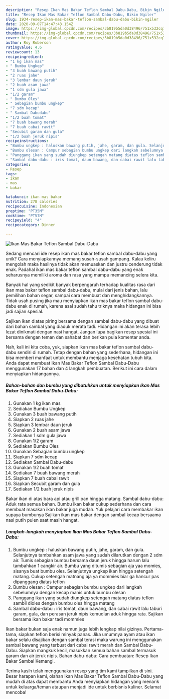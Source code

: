 ```yaml
---
description: "Resep Ikan Mas Bakar Teflon Sambal Dabu-Dabu, Bikin Ngiler"
title: "Resep Ikan Mas Bakar Teflon Sambal Dabu-Dabu, Bikin Ngiler"
slug: 1934-resep-ikan-mas-bakar-teflon-sambal-dabu-dabu-bikin-ngiler
date: 2020-09-07T14:47:43.154Z
image: https://img-global.cpcdn.com/recipes/3b819b5da0d38496/751x532cq70/ikan-mas-bakar-teflon-sambal-dabu-dabu-foto-resep-utama.jpg
thumbnail: https://img-global.cpcdn.com/recipes/3b819b5da0d38496/751x532cq70/ikan-mas-bakar-teflon-sambal-dabu-dabu-foto-resep-utama.jpg
cover: https://img-global.cpcdn.com/recipes/3b819b5da0d38496/751x532cq70/ikan-mas-bakar-teflon-sambal-dabu-dabu-foto-resep-utama.jpg
author: Roy Roberson
ratingvalue: 4.6
reviewcount: 13
recipeingredient:
- "1 kg ikan mas"
- " Bumbu Ungkep"
- "3 buah bawang putih"
- "2 ruas jahe"
- "3 lembar daun jeruk"
- "2 buah asam jawa"
- "1 sdm gula jawa"
- "1/2 garam"
- " Bumbu Oles"
- " Sebagian bumbu ungkep"
- "7 sdm kecap"
- " Sambal Dabudabu"
- "1/2 buah tomat"
- "7 buah bawang merah"
- "7 buah cabai rawit"
- "Secubit garam dan gula"
- "1/2 buah jeruk nipis"
recipeinstructions:
- "Bumbu ungkep : haluskan bawang putih, jahe, garam, dan gula. Selanjutnya tambahkan asam jawa yang sudah dilarutkan dengan 2 sdm air. Tumis sebagian bumbu bersama daun jeruk hingga harum lalu tambahkan 1 cangkir air. Bumbu yang ditumis sebagian aja yaa momies, sisanya buat bumbu oles. Selanjutnya ungkep ikan hingga setengah matang. Cukup setengah matnang aja ya mommies biar ga hancur pas dipanggang diatas teflon"
- "Bumbu olesan : Campur sebagian bumbu ungkep dari langkah sebelumnya dengan kecap manis untuk bumbu olesan"
- "Panggang ikan yang sudah diungkep setengah matang diatas teflon sambil dioles dengan bumbu oles hingga matang"
- "Sambal dabu-dabu : iris tomat, daun bawang, dan cabai rawit lalu taburi garam, gula, dan perasan jeruk nipis kemudian aduk hingga rata. Sajikan bersama ikan bakar tadi mommies"
categories:
- Resep
tags:
- ikan
- mas
- bakar

katakunci: ikan mas bakar 
nutrition: 278 calories
recipecuisine: Indonesian
preptime: "PT35M"
cooktime: "PT57M"
recipeyield: "4"
recipecategory: Dinner

---
```



![Ikan Mas Bakar Teflon Sambal Dabu-Dabu](https://img-global.cpcdn.com/recipes/3b819b5da0d38496/751x532cq70/ikan-mas-bakar-teflon-sambal-dabu-dabu-foto-resep-utama.jpg)

Sedang mencari ide resep ikan mas bakar teflon sambal dabu-dabu yang unik? Cara menyiapkannya memang susah-susah gampang. Kalau keliru mengolah maka hasilnya tidak akan memuaskan dan justru cenderung tidak enak. Padahal ikan mas bakar teflon sambal dabu-dabu yang enak seharusnya memiliki aroma dan rasa yang mampu memancing selera kita.

Banyak hal yang sedikit banyak berpengaruh terhadap kualitas rasa dari ikan mas bakar teflon sambal dabu-dabu, mulai dari jenis bahan, lalu pemilihan bahan segar, sampai cara membuat dan menghidangkannya. Tidak usah pusing jika mau menyiapkan ikan mas bakar teflon sambal dabu-dabu enak di rumah, karena asal sudah tahu triknya maka hidangan ini bisa jadi sajian spesial.

Sajikan ikan diatas piring bersama dengan sambal dabu-dabu yang dibuat dari bahan sambal yang diaduk merata tadi. Hidangan ini akan terasa lebih lezat dinikmati dengan nasi hangat. Jangan lupa bagikan resep spesial ini bersama dengan teman dan sahabat dan berikan pula komentar anda.


Nah, kali ini kita coba, yuk, siapkan ikan mas bakar teflon sambal dabu-dabu sendiri di rumah. Tetap dengan bahan yang sederhana, hidangan ini bisa memberi manfaat untuk membantu menjaga kesehatan tubuh kita. Anda dapat membuat Ikan Mas Bakar Teflon Sambal Dabu-Dabu menggunakan 17 bahan dan 4 langkah pembuatan. Berikut ini cara dalam menyiapkan hidangannya.

<!--inarticleads1-->

##### Bahan-bahan dan bumbu yang dibutuhkan untuk menyiapkan Ikan Mas Bakar Teflon Sambal Dabu-Dabu:

1. Gunakan 1 kg ikan mas
1. Sediakan  Bumbu Ungkep
1. Gunakan 3 buah bawang putih
1. Siapkan 2 ruas jahe
1. Siapkan 3 lembar daun jeruk
1. Gunakan 2 buah asam jawa
1. Sediakan 1 sdm gula jawa
1. Gunakan 1/2 garam
1. Sediakan  Bumbu Oles
1. Gunakan  Sebagian bumbu ungkep
1. Siapkan 7 sdm kecap
1. Sediakan  Sambal Dabu-dabu
1. Gunakan 1/2 buah tomat
1. Sediakan 7 buah bawang merah
1. Siapkan 7 buah cabai rawit
1. Siapkan Secubit garam dan gula
1. Sediakan 1/2 buah jeruk nipis


Bakar ikan di atas bara api atau grill pan hingga matang. Sambal dabu-dabu: Aduk rata semua bahan. Bumbu ikan bakar cukup sederhana dan cara membuat masakan ikan bakar juga mudah. Yuk pelajari cara membakar ikan supaya bumbunya Sajikan ikan mas bakar dengan sambal kecap bersaama nasi putih pulen saat masih hangat. 

<!--inarticleads2-->

##### Langkah-langkah menyiapkan Ikan Mas Bakar Teflon Sambal Dabu-Dabu:

1. Bumbu ungkep : haluskan bawang putih, jahe, garam, dan gula. Selanjutnya tambahkan asam jawa yang sudah dilarutkan dengan 2 sdm air. Tumis sebagian bumbu bersama daun jeruk hingga harum lalu tambahkan 1 cangkir air. Bumbu yang ditumis sebagian aja yaa momies, sisanya buat bumbu oles. Selanjutnya ungkep ikan hingga setengah matang. Cukup setengah matnang aja ya mommies biar ga hancur pas dipanggang diatas teflon
1. Bumbu olesan : Campur sebagian bumbu ungkep dari langkah sebelumnya dengan kecap manis untuk bumbu olesan
1. Panggang ikan yang sudah diungkep setengah matang diatas teflon sambil dioles dengan bumbu oles hingga matang
1. Sambal dabu-dabu : iris tomat, daun bawang, dan cabai rawit lalu taburi garam, gula, dan perasan jeruk nipis kemudian aduk hingga rata. Sajikan bersama ikan bakar tadi mommies


Ikan bakar bukan saja enak namun juga lebih lengkap nilai gizinya. Pertama-tama, siapkan teflon berisi minyak panas. Jika umumnya ayam atau ikan bakar selalu disajikan dengan sambal terasi maka warung ini menggunakan sambal bawang yang terbuat dari cabai rawit merah dan Sambal Dabu-Dabu. Siapkan mangkuk kecil, masukkan semua bahan sambal termasuk garam dan air jeruk nipis. Bahan dabu-dabu: Cara pembuatan: Resep Ikan Bakar Sambal Kemangi. 

Terima kasih telah menggunakan resep yang tim kami tampilkan di sini. Besar harapan kami, olahan Ikan Mas Bakar Teflon Sambal Dabu-Dabu yang mudah di atas dapat membantu Anda menyiapkan hidangan yang menarik untuk keluarga/teman ataupun menjadi ide untuk berbisnis kuliner. Selamat mencoba!
